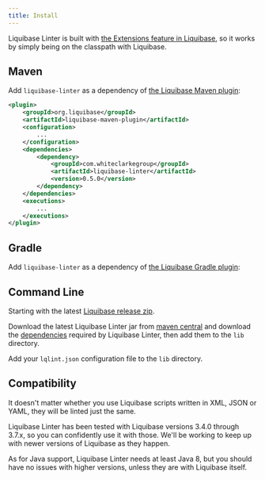 ```yaml
---
title: Install
---
```


Liquibase Linter is built with [the Extensions feature in Liquibase](https://liquibase.jira.com/wiki/spaces/CONTRIB/overview), so it works by simply being on the classpath with Liquibase.

## Maven

Add `liquibase-linter` as a dependency of [the Liquibase Maven plugin](http://www.liquibase.org/documentation/maven/):

```xml
<plugin>
    <groupId>org.liquibase</groupId>
    <artifactId>liquibase-maven-plugin</artifactId>
    <configuration>
        ...
    </configuration>
    <dependencies>
        <dependency>
            <groupId>com.whiteclarkegroup</groupId>
            <artifactId>liquibase-linter</artifactId>
            <version>0.5.0</version>
        </dependency>
    </dependencies>
    <executions>
        ...
    </executions>
</plugin>
```

## Gradle

Add `liquibase-linter` as a dependency of [the Liquibase Gradle plugin](https://github.com/liquibase/liquibase-gradle-plugin):

## Command Line

Starting with the latest [Liquibase release zip](https://github.com/liquibase/liquibase/releases/).
 
Download the latest Liquibase Linter jar from [maven central](https://repo1.maven.org/maven2/com/whiteclarkegroup/liquibase-linter/) and download 
the [dependencies](https://mvnrepository.com/artifact/com.whiteclarkegroup/liquibase-linter) required by Liquibase Linter, then add them to 
the `lib` directory.

Add your `lqlint.json` configuration file to the `lib` directory.

## Compatibility

It doesn't matter whether you use Liquibase scripts written in XML, JSON or YAML, they will be linted just the same.

Liquibase Linter has been tested with Liquibase versions 3.4.0 through 3.7.x, so you can confidently use it with those. We'll be working to keep up with newer versions of Liquibase as they happen.

As for Java support, Liquibase Linter needs at least Java 8, but you should have no issues with higher versions, unless they are with Liquibase itself.
